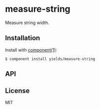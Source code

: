 
# measure-string

  Measure string width.

## Installation

  Install with [component(1)](http://component.io):

    $ component install yields/measure-string

## API



## License

  MIT
